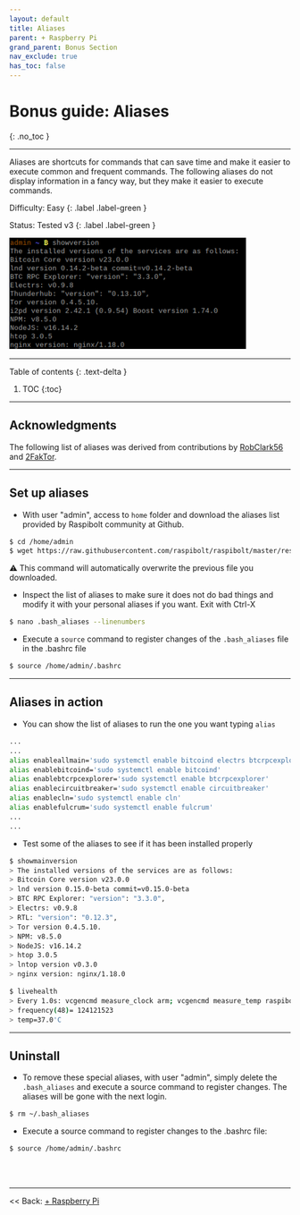 ```yaml
---
layout: default
title: Aliases
parent: + Raspberry Pi
grand_parent: Bonus Section
nav_exclude: true
has_toc: false
---
```


# Bonus guide: Aliases
{: .no_toc }

---

Aliases are shortcuts for commands that can save time and make it easier to execute common and frequent commands. The following aliases do not display information in a fancy way, but they make it easier to execute commands.

Difficulty: Easy
{: .label .label-green }

Status: Tested v3
{: .label .label-green }

![alias](../../../images/alias-example2.png)

---

Table of contents
{: .text-delta }

1. TOC
{:toc}

---

## Acknowledgments

The following list of aliases was derived from contributions by [RobClark56](https://github.com/robclark56) and [2FakTor](https://github.com/twofaktor).

---

## Set up aliases

* With user "admin", access to `home` folder and download the aliases list provided by Raspibolt community at Github.

```sh
$ cd /home/admin
$ wget https://raw.githubusercontent.com/raspibolt/raspibolt/master/resources/.bash_aliases -O .bash_aliases
```

⚠️ This command will automatically overwrite the previous file you downloaded.

* Inspect the list of aliases to make sure it does not do bad things and modify it with your personal aliases if you want. Exit with Ctrl-X

```sh
$ nano .bash_aliases --linenumbers
```

* Execute a `source` command to register changes of the `.bash_aliases` file in the .bashrc file

```sh
$ source /home/admin/.bashrc 
```

---

## Aliases in action

* You can show the list of aliases to run the one you want typing `alias`

```sh
...
...
alias enableallmain='sudo systemctl enable bitcoind electrs btcrpcexplorer lnd rtl scb-backup'
alias enablebitcoind='sudo systemctl enable bitcoind'
alias enablebtcrpcexplorer='sudo systemctl enable btcrpcexplorer'
alias enablecircuitbreaker='sudo systemctl enable circuitbreaker'
alias enablecln='sudo systemctl enable cln'
alias enablefulcrum='sudo systemctl enable fulcrum'
...
...
```

* Test some of the aliases to see if it has been installed properly

```sh
$ showmainversion
> The installed versions of the services are as follows:
> Bitcoin Core version v23.0.0
> lnd version 0.15.0-beta commit=v0.15.0-beta
> BTC RPC Explorer: "version": "3.3.0",
> Electrs: v0.9.8
> RTL: "version": "0.12.3",
> Tor version 0.4.5.10.
> NPM: v8.5.0
> NodeJS: v16.14.2
> htop 3.0.5
> lntop version v0.3.0
> nginx version: nginx/1.18.0
```

```sh
$ livehealth
> Every 1.0s: vcgencmd measure_clock arm; vcgencmd measure_temp raspibolt: Tue Dec 14 15:00:21 2021
> frequency(48)= 124121523
> temp=37.0'C
```

---

## Uninstall

* To remove these special aliases, with user "admin", simply delete the `.bash_aliases` and execute a source command to register changes. The aliases will be gone with the next login.

```sh
$ rm ~/.bash_aliases
```

* Execute a source command to register changes to the .bashrc file:

```sh
$ source /home/admin/.bashrc 
```

<br /><br />

---

<< Back: [+ Raspberry Pi](index.md)
